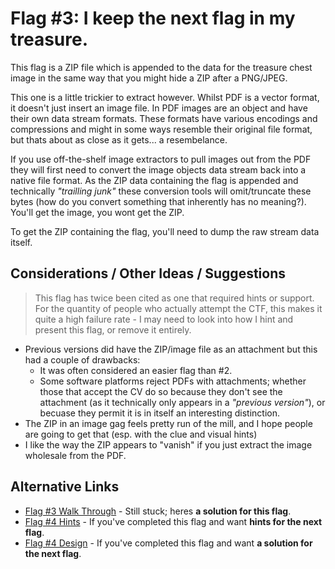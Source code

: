 # Flag #3: I keep the next flag in my treasure.

This flag is a ZIP file which is appended to the data for the treasure chest image in the same way that you might hide a ZIP after a PNG/JPEG.

This one is a little trickier to extract however. Whilst PDF is a vector format, it doesn't just insert an image file. In PDF images are an object and have their own data stream formats. These formats have various encodings and compressions and might in some ways resemble their original file format, but thats about as close as it gets... a resembelance.

If you use off-the-shelf image extractors to pull images out from the PDF they will first need to convert the image objects data stream back into a native file format. As the ZIP data containing the flag is appended and technically _"trailling junk"_ these conversion tools will omit/truncate these bytes (how do you convert something that inherently has no meaning?). You'll get the image, you wont get the ZIP.

To get the ZIP containing the flag, you'll need to dump the raw stream data itself.

## Considerations / Other Ideas / Suggestions

> This flag has twice been cited as one that required hints or support. For the quantity of people who actually attempt the CTF, this makes it quite a high failure rate - I may need to look into how I hint and present this flag, or remove it entirely. 

- Previous versions did have the ZIP/image file as an attachment but this had a couple of drawbacks:
    - It was often considered an easier flag than #2.
    - Some software platforms reject PDFs with attachments; whether those that accept the CV do so because they don't see the attachment (as it technically only appears in a _"previous version"_), or becuase they permit it is in itself an interesting distinction.
- The ZIP in an image gag feels pretty run of the mill, and I hope people are going to get that (esp. with the clue and visual hints) 
- I like the way the ZIP appears to "vanish" if you just extract the image wholesale from the PDF.

## Alternative Links

- [Flag #3 Walk Through](../walk-through/flag3.md) - Still stuck; heres **a solution for this flag**.
- [Flag #4 Hints](../hints/flag4.md) - If you've completed this flag and want **hints for the next flag**.
- [Flag #4 Design](./flag4.md) - If you've completed this flag and want **a solution for the next flag**.